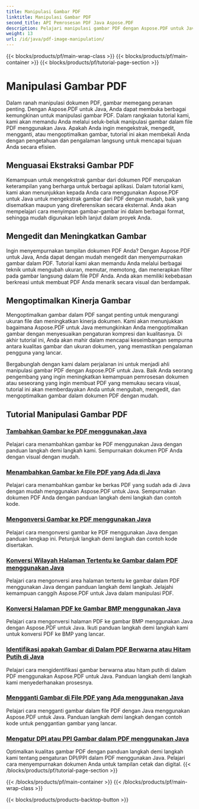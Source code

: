 ```yaml
---
title: Manipulasi Gambar PDF
linktitle: Manipulasi Gambar PDF
second_title: API Pemrosesan PDF Java Aspose.PDF
description: Pelajari manipulasi gambar PDF dengan Aspose.PDF untuk Java. Ubah, edit, dan optimalkan gambar dalam dokumen PDF Anda dengan mudah.
weight: 13
url: /id/java/pdf-image-manipulation/
---
```


{{< blocks/products/pf/main-wrap-class >}}
{{< blocks/products/pf/main-container >}}
{{< blocks/products/pf/tutorial-page-section >}}

# Manipulasi Gambar PDF


Dalam ranah manipulasi dokumen PDF, gambar memegang peranan penting. Dengan Aspose.PDF untuk Java, Anda dapat membuka berbagai kemungkinan untuk manipulasi gambar PDF. Dalam rangkaian tutorial kami, kami akan memandu Anda melalui seluk-beluk manipulasi gambar dalam file PDF menggunakan Java. Apakah Anda ingin mengekstrak, mengedit, mengganti, atau mengoptimalkan gambar, tutorial ini akan membekali Anda dengan pengetahuan dan pengalaman langsung untuk mencapai tujuan Anda secara efisien.

## Menguasai Ekstraksi Gambar PDF

Kemampuan untuk mengekstrak gambar dari dokumen PDF merupakan keterampilan yang berharga untuk berbagai aplikasi. Dalam tutorial kami, kami akan menunjukkan kepada Anda cara menggunakan Aspose.PDF untuk Java untuk mengekstrak gambar dari PDF dengan mudah, baik yang disematkan maupun yang direferensikan secara eksternal. Anda akan mempelajari cara menyimpan gambar-gambar ini dalam berbagai format, sehingga mudah digunakan lebih lanjut dalam proyek Anda.

## Mengedit dan Meningkatkan Gambar

Ingin menyempurnakan tampilan dokumen PDF Anda? Dengan Aspose.PDF untuk Java, Anda dapat dengan mudah mengedit dan menyempurnakan gambar dalam PDF. Tutorial kami akan memandu Anda melalui berbagai teknik untuk mengubah ukuran, memutar, memotong, dan menerapkan filter pada gambar langsung dalam file PDF Anda. Anda akan memiliki kebebasan berkreasi untuk membuat PDF Anda menarik secara visual dan berdampak.

## Mengoptimalkan Kinerja Gambar

Mengoptimalkan gambar dalam PDF sangat penting untuk mengurangi ukuran file dan meningkatkan kinerja dokumen. Kami akan menunjukkan bagaimana Aspose.PDF untuk Java memungkinkan Anda mengoptimalkan gambar dengan menyesuaikan pengaturan kompresi dan kualitasnya. Di akhir tutorial ini, Anda akan mahir dalam mencapai keseimbangan sempurna antara kualitas gambar dan ukuran dokumen, yang memastikan pengalaman pengguna yang lancar.

Bergabunglah dengan kami dalam perjalanan ini untuk menjadi ahli manipulasi gambar PDF dengan Aspose.PDF untuk Java. Baik Anda seorang pengembang yang ingin meningkatkan kemampuan pemrosesan dokumen atau seseorang yang ingin membuat PDF yang memukau secara visual, tutorial ini akan memberdayakan Anda untuk mengubah, mengedit, dan mengoptimalkan gambar dalam dokumen PDF dengan mudah.

## Tutorial Manipulasi Gambar PDF
### [Tambahkan Gambar ke PDF menggunakan Java](./add-image-to-pdf-using-java/)
Pelajari cara menambahkan gambar ke PDF menggunakan Java dengan panduan langkah demi langkah kami. Sempurnakan dokumen PDF Anda dengan visual dengan mudah.
### [Menambahkan Gambar ke File PDF yang Ada di Java](./add-image-to-an-existing-pdf-file-in-java/)
Pelajari cara menambahkan gambar ke berkas PDF yang sudah ada di Java dengan mudah menggunakan Aspose.PDF untuk Java. Sempurnakan dokumen PDF Anda dengan panduan langkah demi langkah dan contoh kode.
### [Mengonversi Gambar ke PDF menggunakan Java](./convert-an-image-to-pdf-using-java/)
Pelajari cara mengonversi gambar ke PDF menggunakan Java dengan panduan lengkap ini. Petunjuk langkah demi langkah dan contoh kode disertakan.
### [Konversi Wilayah Halaman Tertentu ke Gambar dalam PDF menggunakan Java](./convert-particular-page-region-to-image-in-pdf-using-java/)
Pelajari cara mengonversi area halaman tertentu ke gambar dalam PDF menggunakan Java dengan panduan langkah demi langkah. Jelajahi kemampuan canggih Aspose.PDF untuk Java dalam manipulasi PDF.
### [Konversi Halaman PDF ke Gambar BMP menggunakan Java](./convert-pdf-pages-to-bmp-image-using-java/)
Pelajari cara mengonversi halaman PDF ke gambar BMP menggunakan Java dengan Aspose.PDF untuk Java. Ikuti panduan langkah demi langkah kami untuk konversi PDF ke BMP yang lancar.
### [Identifikasi apakah Gambar di Dalam PDF Berwarna atau Hitam Putih di Java](./identify-if-image-inside-pdf-is-colored-or-black-and-white-in-java/)
Pelajari cara mengidentifikasi gambar berwarna atau hitam putih di dalam PDF menggunakan Aspose.PDF untuk Java. Panduan langkah demi langkah kami menyederhanakan prosesnya.
### [Mengganti Gambar di File PDF yang Ada menggunakan Java](./replace-image-in-existing-pdf-file-using-java/)
Pelajari cara mengganti gambar dalam file PDF dengan Java menggunakan Aspose.PDF untuk Java. Panduan langkah demi langkah dengan contoh kode untuk penggantian gambar yang lancar.
### [Mengatur DPI atau PPI Gambar dalam PDF menggunakan Java](./setting-dpi-or-ppi-of-images-in-pdf-using-java/)
Optimalkan kualitas gambar PDF dengan panduan langkah demi langkah kami tentang pengaturan DPI/PPI dalam PDF menggunakan Java. Pelajari cara menyempurnakan dokumen Anda untuk tampilan cetak dan digital.
{{< /blocks/products/pf/tutorial-page-section >}}

{{< /blocks/products/pf/main-container >}}
{{< /blocks/products/pf/main-wrap-class >}}

{{< blocks/products/products-backtop-button >}}
